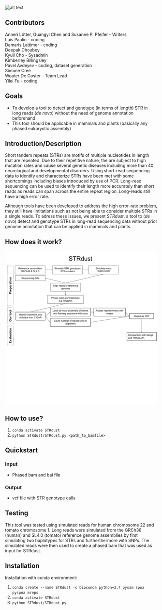 ![alt text](https://raw.githubusercontent.com/collaborativebioinformatics/STRdust/main/STRdust-logo.jpg)  

## Contributors  
  Anneri Lötter, Guangyi Chen and Susanne P. Pfeifer - Writers  
  Luis Paulin - coding  
  Damaris Lattimer - coding  
  Deepak Choubey  
  Kyuil Cho - Sysadmin  
  Kimberley Billingsley  
  Pavel Avdeyev - coding, dataset generation  
  Simone Cree  
  Wouter De Coster - Team Lead  
  Yilei Fu - coding

## Goals
* To develop a tool to detect and genotype (in terms of length) STR in long reads (_de novo_) without the need of genome annotation beforehand
* This tool should be applicable in mammals and plants (basically any phased eukaryotic assembly)

## Introduction/Description
Short tandem repeats (STRs) are motifs of multiple nucleotides in length that are repeated. Due to their repetitive nature, the are subject to high mutation rates and cause several genetic diseases including more than 40 neurological and developmental disorders. Using short-read sequencing data to identify and characterize STRs have been met with some shortcomings including biases introduced by use of PCR. Long-read sequencing can be used to identify their length more accurately than short reads as reads can span across the entire repeat region. Long-reads still have a high error rate.

Although tools have been developed to address the high error-rate problem, they still have limitations such as not being able to consider multiple STRs in a single reads. To adress these issues, we present _STRdust_, a tool to (_de novo_) detect and genotype STRs in long-read sequencing data without prior genome annotation that can be applied in mammals and plants.

## How does it work?  
![alt text](https://raw.githubusercontent.com/collaborativebioinformatics/STR_Integration/main/Flow%20chart%20group2.jpg)

## How to use?
1. `conda activate STRdust`  
2. `python STRdust/STRdust.py <path_to_bamfile>`  

## Quickstart

### Input  
  * Phased bam and bai file  

### Output  
  * vcf file with STR genotype calls  

## Testing  
This tool was tested using simulated reads for human chromosome 22 and tomato chromosome 1. Long reads were simulated from the GRCh38 (human) and SL4.0 (tomato) reference genome assemblies by first simulating two haplotypes for STRs and furtherthermore with SNPs. The simulated reads were then used to create a phased bam that was used as input for STRdust.   

## Installation  
Installation with conda environment:  
1. `conda create --name STRdust -c bioconda python=3.7 pysam spoa pyspoa mreps`  
2. `conda activate STRdust`  
3. `python STRdust/STRdust.py`  


 
